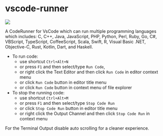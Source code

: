 # vscode-runner

<a href="https://github.com/Harry-Hopkinson">
	<img src= "https://images.weserv.nl/?url=avatars.githubusercontent.com/u/63599884?v=4&h=100&w=100&fit=cover&mask=circle&maxage=7d">
</a>

A CodeRunner for VsCode which can run multiple programming languages which includes:
C, C++, Java, JavaScript, PHP, Python, Perl, Ruby, Go, C#, VBScript, TypeScript, CoffeeScript, Scala, Swift, R, Visual Basic .NET, Objective-C, Rust, Kotlin, Dart, and Haskell.

- To run code:
  - use shortcut `Ctrl+Alt+N`
  - or press `F1` and then select/type `Run Code`,
  - or right click the Text Editor and then click `Run Code` in editor context menu
  - or click `Run Code` button in editor title menu
  - or click `Run Code` button in context menu of file explorer
- To stop the running code:
  - use shortcut `Ctrl+Alt+M`
  - or press `F1` and then select/type `Stop Code Run`
  - or click `Stop Code Run` button in editor title menu
  - or right click the Output Channel and then click `Stop Code Run` in context menu

For the Terminal Output disable auto scrolling for a cleaner experience.


